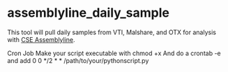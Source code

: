 # assemblyline_daily_sample

This tool will pull daily samples from VTI, Malshare, and OTX for analysis with [CSE Assemblyline]().






Cron Job
Make your script executable with chmod +x
And do a crontab -e and add 0 0 */2 * * /path/to/your/pythonscript.py

